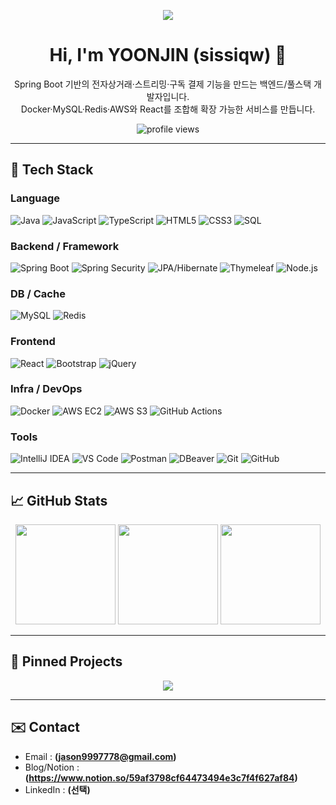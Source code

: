 <!-- 헤더 배너 -->
<p align="center">
  <img src="https://capsule-render.vercel.app/api?type=waving&color=gradient&height=220&text=YOONJIN%20Github&fontSize=50&fontAlign=50&fontAlignY=40" />
</p>

<h1 align="center">Hi, I'm YOONJIN (sissiqw) 👋</h1>

<p align="center">
  Spring Boot 기반의 전자상거래·스트리밍·구독 결제 기능을 만드는 백엔드/풀스택 개발자입니다.<br/>
  Docker·MySQL·Redis·AWS와 React를 조합해 확장 가능한 서비스를 만듭니다.
</p>

<p align="center">
  <!-- 방문자 카운터 -->
  <img src="https://komarev.com/ghpvc/?username=sissiqw&label=Profile%20views&color=0e75b6&style=flat" alt="profile views"/>
</p>

---

## 🔧 Tech Stack

### Language
![Java](https://img.shields.io/badge/Java-007396?style=flat&logo=openjdk&logoColor=white)
![JavaScript](https://img.shields.io/badge/JavaScript-F7DF1E?style=flat&logo=javascript&logoColor=black)
![TypeScript](https://img.shields.io/badge/TypeScript-3178C6?style=flat&logo=typescript&logoColor=white)
![HTML5](https://img.shields.io/badge/HTML5-E34F26?style=flat&logo=html5&logoColor=white)
![CSS3](https://img.shields.io/badge/CSS3-1572B6?style=flat&logo=css3&logoColor=white)
![SQL](https://img.shields.io/badge/SQL-336791?style=flat&logo=postgresql&logoColor=white)

### Backend / Framework
![Spring Boot](https://img.shields.io/badge/Spring%20Boot-6DB33F?style=flat&logo=springboot&logoColor=white)
![Spring Security](https://img.shields.io/badge/Spring%20Security-6DB33F?style=flat&logo=springsecurity&logoColor=white)
![JPA/Hibernate](https://img.shields.io/badge/JPA%2FHibernate-59666C?style=flat&logo=hibernate&logoColor=white)
![Thymeleaf](https://img.shields.io/badge/Thymeleaf-005F0F?style=flat&logo=thymeleaf&logoColor=white)
![Node.js](https://img.shields.io/badge/Node.js-339933?style=flat&logo=nodedotjs&logoColor=white)

### DB / Cache
![MySQL](https://img.shields.io/badge/MySQL-4479A1?style=flat&logo=mysql&logoColor=white)
![Redis](https://img.shields.io/badge/Redis-DC382D?style=flat&logo=redis&logoColor=white)

### Frontend
![React](https://img.shields.io/badge/React-61DAFB?style=flat&logo=react&logoColor=black)
![Bootstrap](https://img.shields.io/badge/Bootstrap-7952B3?style=flat&logo=bootstrap&logoColor=white)
![jQuery](https://img.shields.io/badge/jQuery-0769AD?style=flat&logo=jquery&logoColor=white)

### Infra / DevOps
![Docker](https://img.shields.io/badge/Docker-2496ED?style=flat&logo=docker&logoColor=white)
![AWS EC2](https://img.shields.io/badge/AWS%20EC2-FF9900?style=flat&logo=amazon-ec2&logoColor=white)
![AWS S3](https://img.shields.io/badge/AWS%20S3-569A31?style=flat&logo=amazon-s3&logoColor=white)
![GitHub Actions](https://img.shields.io/badge/GitHub%20Actions-2088FF?style=flat&logo=githubactions&logoColor=white)

### Tools
![IntelliJ IDEA](https://img.shields.io/badge/IntelliJ%20IDEA-000000?style=flat&logo=intellijidea&logoColor=white)
![VS Code](https://img.shields.io/badge/VS%20Code-007ACC?style=flat&logo=visualstudiocode&logoColor=white)
![Postman](https://img.shields.io/badge/Postman-FF6C37?style=flat&logo=postman&logoColor=white)
![DBeaver](https://img.shields.io/badge/DBeaver-372923?style=flat&logo=dbeaver&logoColor=white)
![Git](https://img.shields.io/badge/Git-F05032?style=flat&logo=git&logoColor=white)
![GitHub](https://img.shields.io/badge/GitHub-181717?style=flat&logo=github&logoColor=white)

---

## 📈 GitHub Stats

<div align="center">

<!-- 활동 통계 카드 -->
<img src="https://github-readme-stats.vercel.app/api?username=sissiqw&show_icons=true&rank_icon=github&theme=tokyonight" height="160" />
<!-- 연속 커밋 스트릭 -->
<img src="https://streak-stats.demolab.com?user=sissiqw&theme=tokyonight&hide_border=false" height="160" />

<!-- 사용 언어 카드 -->
<img src="https://github-readme-stats.vercel.app/api/top-langs/?username=sissiqw&layout=compact&theme=tokyonight" height="160" />

</div>

---

## 📌 Pinned Projects
<!-- 여기에 대표 레포를 고정해 보여줄 수 있어요. repo= 부분만 바꾸면 됩니다. -->
<p align="center">
  <a href="https://github.com/sissiqw/SPRING-BOOT-PROJECT-SOL">
    <img src="https://github-readme-stats.vercel.app/api/pin/?username=sissiqw&repo=SPRING-BOOT-PROJECT-SOL&theme=tokyonight" />
  </a>
  <!-- 필요하면 아래처럼 더 추가 -->
  <!--
  <a href="https://github.com/sissiqw/REPO_NAME">
    <img src="https://github-readme-stats.vercel.app/api/pin/?username=sissiqw&repo=REPO_NAME&theme=tokyonight" />
  </a>
  -->
</p>

---

## ✉️ Contact
- Email : **(jason9997778@gmail.com)**
- Blog/Notion : **(https://www.notion.so/59af3798cf64473494e3c7f4f627af84)**
- LinkedIn : **(선택)**

<!-- 끝 -->
